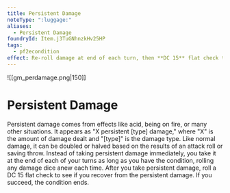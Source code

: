 ```yaml
---
title: Persistent Damage
noteType: ":luggage:"
aliases:
  - Persistent Damage
foundryId: Item.j3TuGNhnzkHv25HP
tags:
  - pf2econdition
effect: Re-roll damage at end of each turn, then **DC 15** flat check to recover.
---
```

![[gm_perdamage.png|150]]
# Persistent Damage

Persistent damage comes from effects like acid, being on fire, or many other situations. It appears as "X persistent \[type\] damage," where "X" is the amount of damage dealt and "\[type\]" is the damage type. Like normal damage, it can be doubled or halved based on the results of an attack roll or saving throw. Instead of taking persistent damage immediately, you take it at the end of each of your turns as long as you have the condition, rolling any damage dice anew each time. After you take persistent damage, roll a DC 15 flat check to see if you recover from the persistent damage. If you succeed, the condition ends.
